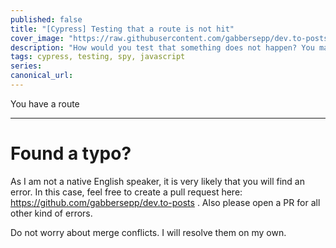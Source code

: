 ```yaml
---
published: false
title: "[Cypress] Testing that a route is not hit"
cover_image: "https://raw.githubusercontent.com/gabbersepp/dev.to-posts/master/blog-posts//cypress-test-route-not-hit/assets/header.png"
description: "How would you test that something does not happen? You may know how to do this but I show you a way you might not know."
tags: cypress, testing, spy, javascript
series:
canonical_url:
---
```


You have a route

----

# Found a typo?
As I am not a native English speaker, it is very likely that you will find an error. In this case, feel free to create a pull request here: https://github.com/gabbersepp/dev.to-posts . Also please open a PR for all other kind of errors.

Do not worry about merge conflicts. I will resolve them on my own. 
